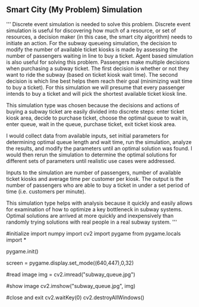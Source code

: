 ## Smart City (My Problem) Simulation

'''
Discrete event simulation is needed to solve this problem. Discrete event simulation is useful for discovering how much
of a resource, or set of resources, a decision maker (in this case, the smart city algorithm) needs to initiate an
action. For the subway queueing simulation, the decision to modify the number of available ticket kiosks is made by
assessing the number of passengers waiting in line to buy a ticket. Agent based simulation is also useful for solving
this problem. Passengers make multiple decisions when purchasing a subway ticket. The first decision is whether or not
they want to ride the subway (based on ticket kiosk wait time). The second decision is which line best helps them reach
their goal (minimizing wait time to buy a ticket). For this simulation we will presume that every passenger intends to
buy a ticket and will pick the shortest available ticket kiosk line.

This simulation type was chosen because the decisions and actions of buying a subway ticket are easily divided into
discrete steps: enter ticket kiosk area, decide to purchase ticket, choose the optimal queue to wait in, enter queue,
wait in the queue, purchase ticket, exit ticket kiosk area.

I would collect data from available inputs, set initial parameters for determining optimal queue length and wait time,
run the simulation, analyze the results, and modify the parameters until an optimal solution was found. I would then
rerun the simulation to determine the optimal solutions for different sets of parameters until realistic use cases were
addressed.

Inputs to the simulation are number of passengers, number of available ticket kiosks and average time per customer per kiosk. The output is the number of passengers who are able to buy a ticket in under a set period of time (i.e. customers per minute).

This simulation type helps with analysis because it quickly and easily allows for examination of how to optimize a key bottleneck in subway systems. Optimal solutions are arrived at more quickly and inexpensively than randomly trying solutions with real people in a real subway system.
'''


#initialize
import numpy
import cv2
import pygame
from pygame.locals import *

pygame.init()

screen = pygame.display.set_mode((640,447),0,32)

#read image
img = cv2.imread("subway_queue.jpg")

#show image
cv2.imshow("subway_queue.jpg", img)

#close and exit
cv2.waitKey(0)
cv2.destroyAllWindows()
